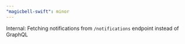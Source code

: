 ```yaml
---
"magicbell-swift": minor
---
```


Internal: Fetching notifications from `/notifications` endpoint instead of GraphQL
